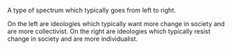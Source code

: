 A type of spectrum which typically goes from left to right. 

On the left are ideologies which typically want more change in society and are more collectivist. On the right are ideologies which typically resist change in society and are more individualist.
